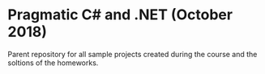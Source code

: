 # Pragmatic C# and .NET (October 2018)

Parent repository for all sample projects created during the course and the soltions of the homeworks.
